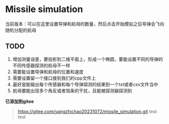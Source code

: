 # Missile simulation
当前版本：可以在这里设置导弹和航母的数量，然后点击开始模拟之后导弹会飞向随机分配的航母
## TODO
1. 增加测量误差，要投影到二维平面上，形成一个椭圆，要能设置不同的导弹的不同传感器探测的航母不一样
2. 需要能设置导弹和航母的位置和速度
3. 需要设置留一个接口接到我们的cpp文件上
4. 最好是能输出每个传感器和每个导弹探测的结果到一个txt或者csv文件当中
5. 航母要能出现多个角反或者箔条的干扰，且能被探测器探测到

**已添加到gitee**
> https://gitee.com/yangzhichao20231072/missile_simulation.git
test test